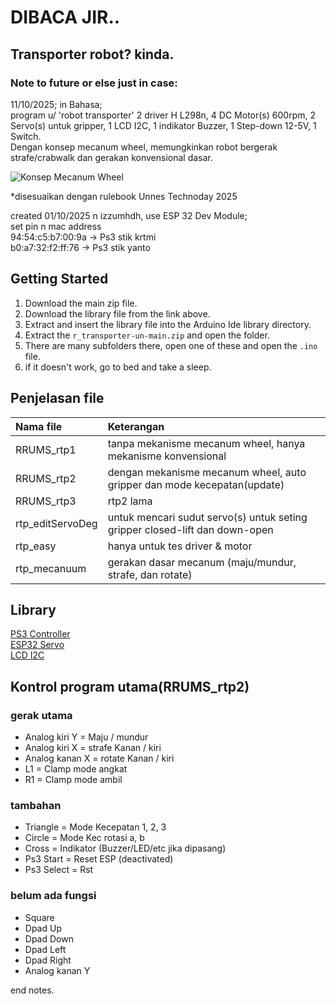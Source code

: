   # DIBACA JIR..
  ## Transporter robot? kinda.
  ### Note to future or else just in case:
  11/10/2025; in Bahasa;  
  program u/ 'robot transporter' 2 driver H L298n, 4 DC Motor(s) 600rpm, 2 Servo(s) untuk gripper, 1 LCD I2C, 1 indikator Buzzer, 1 Step-down 12-5V, 1 Switch.  
  Dengan konsep mecanum wheel, memungkinkan robot bergerak strafe/crabwalk dan gerakan konvensional dasar.  
  
  ![Konsep Mecanum Wheel](https://www.roboteq.com/images/article-images/frontpage/wheel-rotations.jpg)
  
  *disesuaikan dengan rulebook Unnes Technoday 2025  

  created 01/10/2025 n izzumhdh, use ESP 32 Dev Module;  
  set pin n mac address  
  94:54:c5:b7:00:9a -> Ps3 stik krtmi  
  b0:a7:32:f2:ff:76 -> Ps3 stik yanto  

  ## Getting Started
  1. Download the main zip file.
  2. Download the library file from the link above.
  3. Extract and insert the library file into the Arduino Ide library directory.
  4. Extract the `r_transporter-un-main.zip` and open the folder.
  5. There are many subfolders there, open one of these and open the `.ino` file.
  6. if it doesn't work, go to bed and take a sleep.

  ## Penjelasan file
  | Nama file | Keterangan |
  |:----------|:-----------|
  | RRUMS_rtp1 | tanpa mekanisme mecanum wheel, hanya mekanisme konvensional |
  | RRUMS_rtp2 | dengan mekanisme mecanum wheel, auto gripper dan mode kecepatan(update) |
  | RRUMS_rtp3 | rtp2 lama |
  | rtp_editServoDeg | untuk mencari sudut servo(s) untuk seting gripper closed-lift dan down-open |
  | rtp_easy | hanya untuk tes driver & motor |
  | rtp_mecanuum | gerakan dasar mecanum (maju/mundur, strafe, dan rotate) |

  ## Library  
  [PS3 Controller](https://github.com/jvpernis/esp32-ps3)   
  [ESP32 Servo](https://github.com/madhephaestus/ESP32Servo)  
  [LCD I2C](https://github.com/johnrickman/LiquidCrystal_I2C)  

  ## Kontrol program utama(RRUMS_rtp2)  
  ### gerak utama 
  * Analog kiri Y   = Maju / mundur  
  * Analog kiri X   = strafe Kanan / kiri  
  * Analog kanan X  = rotate Kanan / kiri   
  * L1              = Clamp mode angkat  
  * R1              = Clamp mode ambil  

  ### tambahan
  * Triangle        = Mode Kecepatan 1, 2, 3  
  * Circle          = Mode Kec rotasi a, b  
  * Cross           = Indikator (Buzzer/LED/etc jika dipasang)  
  * Ps3 Start       = Reset ESP (deactivated)
  * Ps3 Select      = Rst

  ### belum ada fungsi 
  * Square  
  * Dpad Up  
  * Dpad Down  
  * Dpad Left  
  * Dpad Right    
  * Analog kanan Y  
    
  end notes.  
